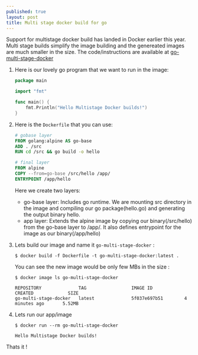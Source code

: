 ```yaml
---
published: true
layout: post
title: Multi stage docker build for go
---
```

Support for multistage docker build has landed in Docker earlier this year. Multi stage builds simplify the image building and the genereated images are much smaller in the size. The code/instructions are available at [go-multi-stage-docker](https://github.com/dharmeshkakadia/go-multi-stage-docker)

1. Here is our lovely go program that we want to run in the image:

    ```go
    package main

    import "fmt"

    func main() {
        fmt.Println("Hello Multistage Docker builds!")
    }

    ```

2. Here is the `Dockerfile` that you can use:

    ```Dockerfile
    # gobase layer
    FROM golang:alpine AS go-base
    ADD . /src
    RUN cd /src && go build -o hello

    # final layer
    FROM alpine
    COPY --from=go-base /src/hello /app/
    ENTRYPOINT /app/hello
    ```

    Here we create two layers:
     * go-base layer: Includes go runtime. We are mounting src directory in the image and compiling our go package(hello.go) and generating the output binary hello.
     * app layer: Extends the alpine image by copying our binary(/src/hello) from the go-base layer to /app/. It also defines entrypoint for the image as our binary(/app/hello)


3. Lets build our image and name it `go-multi-stage-docker` :
    ```
    $ docker build -f Dockerfile -t go-multi-stage-docker:latest .
    ```
  
    You can see the new image would be only few MBs in the size :

    ```
    $ docker image ls go-multi-stage-docker

    REPOSITORY              TAG                 IMAGE ID            CREATED             SIZE
    go-multi-stage-docker   latest              5f037e697b51        4 minutes ago       5.52MB
    ```
  
4. Lets run our app/image
	
    ```
    $ docker run --rm go-multi-stage-docker

    Hello Multistage Docker builds!
    ```
    
Thats it !
